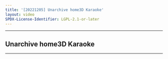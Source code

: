 ```yaml
---
title: '[20221205] Unarchive home3D Karaoke'
layout: video
SPDX-License-Identifier: LGPL-2.1-or-later
---
```


---

## Unarchive home3D Karaoke

<div class="container">
  <video-js id="my-video" class="vjs-fluid vjs-layout-medium" controls preload="auto" poster="https://xx58j-my.sharepoint.com/:i:/g/personal/akunanime_xx58j_onmicrosoft_com/EeiP3-AKu9pMjVYyPQQx2_QBiUDpTX4Ukj_w4eBSyiUmeg?download=1">
    <source src="https://drive.ayampenyet.eu.org/api/raw/?path=/%F0%9F%94%AE%20Unarchive%20Karaoke%20Moona/%5B20221205%5D%20%E3%80%90MoonUtau%E3%80%91Unarchive%20home3D%20Karaoke%E3%80%90Unarchive%E3%80%91%20%5BMoona%20Hoshinova%20hololive-ID%5D%20(yaS2rK2NV94).mp4" type="video/mp4"/>
  </video-js>
</div>

---
